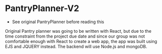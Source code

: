 # PantryPlanner-V2

- See original PantryPlanner before reading this

Original Pantry planner was going to be written with React, but due to the time constraint from the project due date and since our group was not comfortable enough with React to create a web app, the app was built using EJS and JQUERY instead. The backend will use Node.js and mongoDB.
